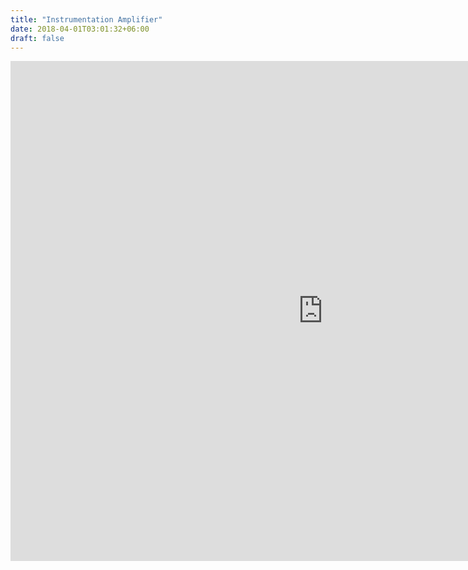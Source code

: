 ```yaml
---
title: "Instrumentation Amplifier"
date: 2018-04-01T03:01:32+06:00
draft: false
---
```


<embed src="https://drive.google.com/viewerng/viewer?embedded=true&url=https://nishraptor.github.io/post1.pdf" width="1000" height="800">
